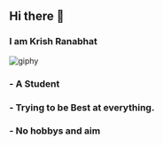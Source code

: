 ## Hi there 👋

### I am Krish Ranabhat 

![giphy](https://github.com/user-attachments/assets/a21d0bf2-704e-4f79-a903-58058fd722b0)



### - A Student
### - Trying to be Best at everything.
### - No hobbys and aim






<!--
**KrishRanabhat/KrishRanabhat** is a ✨ _special_ ✨ repository because its `README.md` (this file) appears on your GitHub profile.

Here are some ideas to get you started:

- 🔭 I’m currently working on ...
- 🌱 I’m currently learning ...
- 👯 I’m looking to collaborate on ...
- 🤔 I’m looking for help with ...
- 💬 Ask me about ...
- 📫 How to reach me: ...
- 😄 Pronouns: ...
- ⚡ Fun fact: ...
-->
